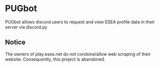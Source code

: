 # PUGbot

PUGbot allows discord users to request and view ESEA profile data in their server via discord.py

## Notice

The owners of play.esea.net do not condone/allow web scraping of their website. Consequently, this project is abandoned.
